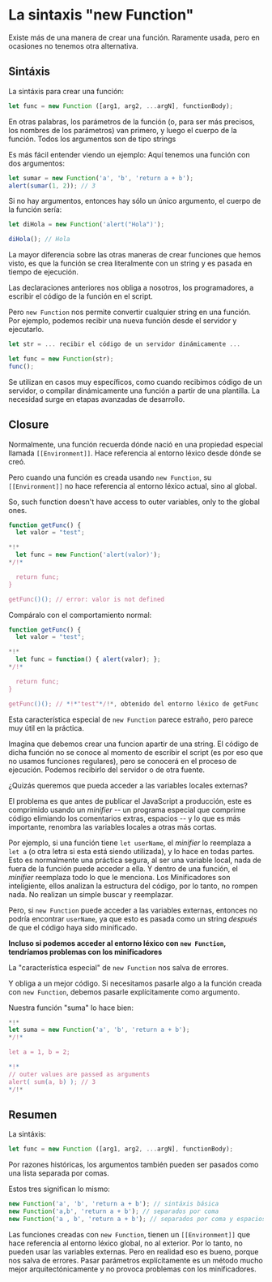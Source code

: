 # La sintaxis "new Function"

Existe más de una manera de crear una función. Raramente usada, pero en ocasiones no tenemos otra alternativa.

## Sintáxis

La sintáxis para crear una función:

```js
let func = new Function ([arg1, arg2, ...argN], functionBody);
```

En otras palabras, los parámetros de la función (o, para ser más precisos, los nombres de los parámetros) van primero, y luego el cuerpo de la función. Todos los argumentos son de tipo strings

Es más fácil entender viendo un ejemplo: Aquí tenemos una función con dos argumentos:

```js run
let sumar = new Function('a', 'b', 'return a + b');
alert(sumar(1, 2)); // 3
```

Si no hay argumentos, entonces hay sólo un único argumento, el cuerpo de la función sería:

```js run
let diHola = new Function('alert("Hola")');

diHola(); // Hola
```
La mayor diferencia sobre las otras maneras de crear funciones que hemos visto, es que la función se crea literalmente con un string y es pasada en tiempo de ejecución.

Las declaraciones anteriores nos obliga a nosotros, los programadores, a escribir el código de la función en el script.

Pero `new Function` nos permite convertir cualquier string en una función. Por ejemplo, podemos recibir una nueva función desde el servidor y ejecutarlo.

```js
let str = ... recibir el código de un servidor dinámicamente ...

let func = new Function(str);
func();
```
Se utilizan en casos muy específicos, como cuando recibimos código de un servidor, o compilar dinámicamente una función a partir de una plantilla. La necesidad surge en etapas avanzadas de desarrollo.

## Closure

Normalmente, una función recuerda dónde nació en una propiedad especial llamada `[[Environment]]`. Hace referencia al entorno léxico desde dónde se creó.

Pero cuando una función es creada usando `new Function`, su `[[Environment]]` no hace referencia al entorno léxico actual, sino al global.

So, such function doesn't have access to outer variables, only to the global ones.

```js run
function getFunc() {
  let valor = "test";

*!*
  let func = new Function('alert(valor)');
*/!*

  return func;
}

getFunc()(); // error: valor is not defined
```

Compáralo con el comportamiento normal:

```js run
function getFunc() {
  let valor = "test";

*!*
  let func = function() { alert(valor); };
*/!*

  return func;
}

getFunc()(); // *!*"test"*/!*, obtenido del entorno léxico de getFunc
```

Esta característica especial de `new Function` parece estraño, pero parece muy útil en la práctica.

Imagina que debemos crear una funcion apartir de una string. El código de dicha función no se conoce al momento de escribir el script (es por eso que no usamos funciones regulares), pero se conocerá en el proceso de ejecución. Podemos recibirlo del servidor o de otra fuente.

¿Quizás queremos que pueda acceder a las variables locales externas?

El problema es que antes de publicar el JavaScript a producción, este es comprimido usando un _minifier_ -- un programa especial que comprime código elimiando los comentarios extras, espacios -- y lo que es más importante, renombra las variables locales a otras más cortas.

Por ejemplo, si una función tiene `let userName`, el _minifier_ lo reemplaza a `let a` (o otra letra si esta está siendo utilizada), y lo hace en todas partes. Esto es normalmente una práctica segura, al ser una variable local, nada de fuera de la función puede acceder a ella. Y dentro de una función, el _minifier_ reemplaza todo lo que le menciona. Los Minificadores son inteligiente, ellos analizan la estructura del código, por lo tanto, no rompen nada. No realizan un simple buscar y reemplazar.

Pero, si `new Function` puede acceder a las variables externas, entonces no podría encontrar `userName`, ya que esto es pasada como un string _después_ de que el código haya sido minificado.

**Incluso si podemos acceder al entorno léxico con `new Function`, tendríamos problemas con los minificadores**

La "característica especial" de `new Function` nos salva de errores.

Y obliga a un mejor código. Si necesitamos pasarle algo a la función creada con `new Function`, debemos pasarle explícitamente como argumento.

Nuestra función "suma" lo hace bien:

```js run
*!*
let suma = new Function('a', 'b', 'return a + b');
*/!*

let a = 1, b = 2;

*!*
// outer values are passed as arguments
alert( sum(a, b) ); // 3
*/!*
```
## Resumen

La sintáxis:

```js
let func = new Function ([arg1, arg2, ...argN], functionBody);
```
Por razones históricas, los argumentos también pueden ser pasados como una lista separada por comas.

Estos tres significan lo mismo:

```js
new Function('a', 'b', 'return a + b'); // sintáxis básica
new Function('a,b', 'return a + b'); // separados por coma
new Function('a , b', 'return a + b'); // separados por coma y espacios
```

Las funciones creadas con `new Function`, tienen un `[[Environment]]` que hace referencia al entorno léxico global, no al exterior. Por lo tanto, no pueden usar las variables externas. Pero en realidad eso es bueno, porque nos salva de errores. Pasar parámetros explícitamente es un método mucho mejor arquitectónicamente y no provoca problemas con los minificadores.
